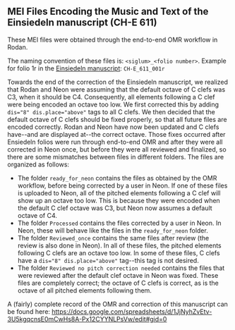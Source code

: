 ## MEI Files Encoding the Music and Text of the Einsiedeln manuscript (CH-E 611)

These MEI files were obtained through the end-to-end OMR workflow in Rodan.

The naming convention of these files is: `<siglum>_<folio number>`. Example for folio 1r in the [Einsiedeln manuscript](https://cantusdatabase.org/source/123606): `CH-E_611_001r`

Towards the end of the correction of the Einsiedeln manuscript, we realized that Rodan and Neon were assuming that the default octave of C clefs was C3, when it should be C4. Consequently, all elements following a C clef were being encoded an octave too low. We first corrected this by adding `dis="8" dis.place="above"` tags to all C clefs. We then decided that the default octave of C clefs should be fixed properly, so that all future files are encoded correctly. Rodan and Neon have now been updated and C clefs have--and are displayed at--the correct octave. Those fixes occurred after Ensiedeln folios were run through end-to-end OMR and after they were all corrected in Neon once, but before they were all reviewed and finalized, so there are some mismatches between files in different folders. The files are organized as follows:
  
- The folder `ready_for_neon` contains the files as obtained by the OMR workflow, before being corrected by a user in Neon. If one of these files is uploaded to Neon, all of the pitched elements following a C clef will show up an octave too low. This is because they were encoded when the default C clef octave was C3, but Neon now assumes a default octave of C4.
- The folder `Processed` contains the files corrected by a user in Neon. In Neon, these will behave like the files in the `ready_for_neon` folder.
- The folder `Reviewed_once` contains the same files after review (the review is also done in Neon). In all of these files, the pitched elements following C clefs are an octave too low. In some of these files, C clefs have a `dis="8" dis.place="above"` tag--this tag is not desired.
- The folder `Reviewed no pitch correction needed` contains the files that were reviewed after the default clef octave in Neon was fixed. These files are completely correct; the octave of C clefs is correct, as is the octave of all pitched elements following them.

A (fairly) complete record of the OMR and correction of this manuscript can be found here: https://docs.google.com/spreadsheets/d/1JjNyhZvEtv-3U5kgqcnsE0mCwHs8A-Px12CYYNLPsVw/edit#gid=0
